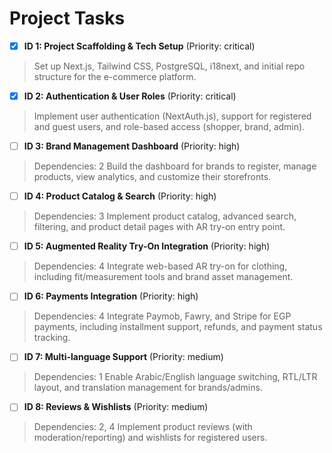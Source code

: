 # Project Tasks

<!--
This file is the master checklist for all active development tasks. Each entry will be added as tasks are planned from the PRDs.
--> 

- [x] **ID 1: Project Scaffolding & Tech Setup** (Priority: critical)
> Set up Next.js, Tailwind CSS, PostgreSQL, i18next, and initial repo structure for the e-commerce platform.

- [x] **ID 2: Authentication & User Roles** (Priority: critical)
> Implement user authentication (NextAuth.js), support for registered and guest users, and role-based access (shopper, brand, admin).

- [ ] **ID 3: Brand Management Dashboard** (Priority: high)
> Dependencies: 2
> Build the dashboard for brands to register, manage products, view analytics, and customize their storefronts.

- [ ] **ID 4: Product Catalog & Search** (Priority: high)
> Dependencies: 3
> Implement product catalog, advanced search, filtering, and product detail pages with AR try-on entry point.

- [ ] **ID 5: Augmented Reality Try-On Integration** (Priority: high)
> Dependencies: 4
> Integrate web-based AR try-on for clothing, including fit/measurement tools and brand asset management.

- [ ] **ID 6: Payments Integration** (Priority: high)
> Dependencies: 4
> Integrate Paymob, Fawry, and Stripe for EGP payments, including installment support, refunds, and payment status tracking.

- [ ] **ID 7: Multi-language Support** (Priority: medium)
> Dependencies: 1
> Enable Arabic/English language switching, RTL/LTR layout, and translation management for brands/admins.

- [ ] **ID 8: Reviews & Wishlists** (Priority: medium)
> Dependencies: 2, 4
> Implement product reviews (with moderation/reporting) and wishlists for registered users. 